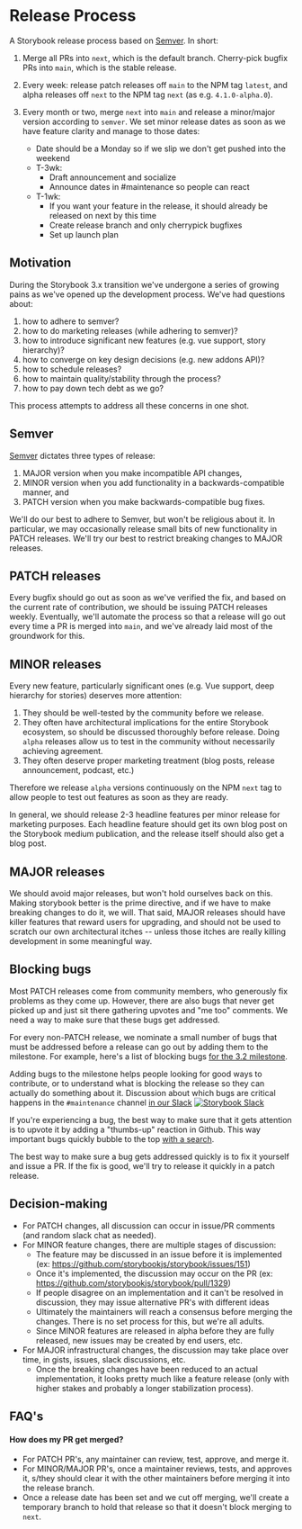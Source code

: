 # Release Process

A Storybook release process based on [Semver](http://semver.org/). In short:

1.  Merge all PRs into `next`, which is the default branch. Cherry-pick bugfix PRs into `main`, which is the stable release.

2.  Every week: release patch releases off `main` to the NPM tag `latest`, and alpha releases off `next` to the NPM tag `next` (as e.g. `4.1.0-alpha.0`).

3.  Every month or two, merge `next` into `main` and release a minor/major version according to `semver`. We set minor release dates as soon as we have feature clarity and manage to those dates:
    - Date should be a Monday so if we slip we don't get pushed into the weekend
    - T-3wk:
      - Draft announcement and socialize
      - Announce dates in #maintenance so people can react
    - T-1wk:
      - If you want your feature in the release, it should already be released on next by this time
      - Create release branch and only cherrypick bugfixes
      - Set up launch plan

## Motivation

During the Storybook 3.x transition we've undergone a series of growing pains as
we've opened up the development process. We've had questions about:

1.  how to adhere to semver?
2.  how to do marketing releases (while adhering to semver)?
3.  how to introduce significant new features (e.g. vue support, story hierarchy)?
4.  how to converge on key design decisions (e.g. new addons API)?
5.  how to schedule releases?
6.  how to maintain quality/stability through the process?
7.  how to pay down tech debt as we go?

This process attempts to address all these concerns in one shot.

## Semver

[Semver](http://semver.org/) dictates three types of release:

1.  MAJOR version when you make incompatible API changes,
2.  MINOR version when you add functionality in a backwards-compatible manner, and
3.  PATCH version when you make backwards-compatible bug fixes.

We'll do our best to adhere to Semver, but won't be religious about it. In
particular, we may occasionally release small bits of new functionality in PATCH
releases. We'll try our best to restrict breaking changes to MAJOR releases.

## PATCH releases

Every bugfix should go out as soon as we've verified the fix, and based on the
current rate of contribution, we should be issuing PATCH releases weekly.
Eventually, we'll automate the process so that a release will go out every time a PR is
merged into `main`, and we've already laid most of the groundwork for this.

## MINOR releases

Every new feature, particularly significant ones (e.g. Vue support, deep
hierarchy for stories) deserves more attention:

1.  They should be well-tested by the community before we release.
2.  They often have architectural implications for the entire Storybook ecosystem, so should be discussed thoroughly before release. Doing `alpha` releases allow us to test in the community without necessarily achieving agreement.
3.  They often deserve proper marketing treatment (blog posts, release announcement, podcast, etc.)

Therefore we release `alpha` versions continuously on the NPM `next` tag to allow people to test out features as soon as they are ready.

In general, we should release 2-3 headline features per minor release for
marketing purposes. Each headline feature should get its own blog post on the
Storybook medium publication, and the release itself should also get a blog
post.

## MAJOR releases

We should avoid major releases, but won't hold ourselves back on this. Making storybook better is the prime directive, and if we have to make breaking changes to do it, we will. That said, MAJOR releases
should have killer features that reward users for upgrading, and should not be
used to scratch our own architectural itches -- unless those itches are really
killing development in some meaningful way.

## Blocking bugs

Most PATCH releases come from community members, who generously fix problems as
they come up. However, there are also bugs that never get picked up and just sit
there gathering upvotes and "me too" comments. We need a way to make sure that
these bugs get addressed.

For every non-PATCH release, we nominate a small number of bugs that must be
addressed before a release can go out by adding them to the milestone. For example, here's a list of blocking bugs [for the 3.2 milestone](https://github.com/storybookjs/storybook/milestone/3).

Adding bugs to the milestone helps people looking for good ways to contribute,
or to understand what is blocking the release so they can actually do something
about it. Discussion about which bugs are critical happens in the `#maintenance`
channel [in our Slack](https://now-examples-slackin-rrirkqohko.now.sh/) [![Storybook Slack](https://now-examples-slackin-rrirkqohko.now.sh/badge.svg)](https://now-examples-slackin-rrirkqohko.now.sh/)

If you're experiencing a bug, the best way to make sure that it gets attention
is to upvote it by adding a "thumbs-up" reaction in Github. This way important
bugs quickly bubble to the top [with a
search](https://github.com/storybookjs/storybook/issues?utf8=%E2%9C%93&q=is%3Aissue%20is%3Aopen%20sort%3Areactions-%2B1-desc%20label%3Abug).

The best way to make sure a bug gets addressed quickly is to fix
it yourself and issue a PR. If the fix is good, we'll try to release it quickly
in a patch release.

## Decision-making

- For PATCH changes, all discussion can occur in issue/PR comments (and random slack chat as needed).
- For MINOR feature changes, there are multiple stages of discussion:
  - The feature may be discussed in an issue before it is implemented (ex: <https://github.com/storybookjs/storybook/issues/151>)
  - Once it's implemented, the discussion may occur on the PR (ex: <https://github.com/storybookjs/storybook/pull/1329>)
  - If people disagree on an implementation and it can't be resolved in discussion, they may issue alternative PR's with different ideas
  - Ultimately the maintainers will reach a consensus before merging the changes. There is no set process for this, but we're all adults.
  - Since MINOR features are released in alpha before they are fully released, new issues may be created by end users, etc.
- For MAJOR infrastructural changes, the discussion may take place over time, in gists, issues, slack discussions, etc.
  - Once the breaking changes have been reduced to an actual implementation, it looks pretty much like a feature release (only with higher stakes and probably a longer stabilization process).

## FAQ's

#### How does my PR get merged?

- For PATCH PR's, any maintainer can review, test, approve, and merge it.
- For MINOR/MAJOR PR's, once a maintainer reviews, tests, and approves it, s/they should clear it with the other maintainers before merging it into the release branch.
- Once a release date has been set and we cut off merging, we'll create a temporary branch to hold that release so that it doesn't block merging to `next`.
